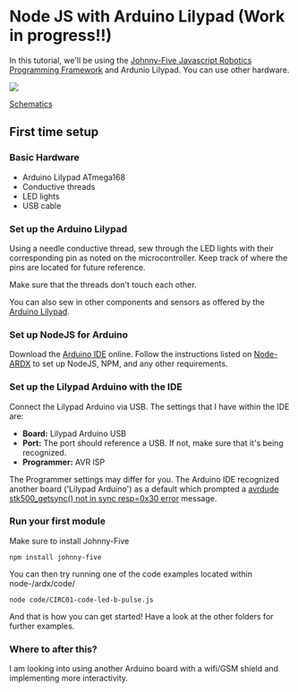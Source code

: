 # Node JS with Arduino Lilypad (Work in progress!!) #
In this tutorial, we'll be using the [Johnny-Five Javascript Robotics Programming Framework](https://github.com/rwaldron/johnny-five) and Ardunio Lilypad.  You can use other hardware.

<img src="https://www.arduino.cc/en/uploads/Main/A000011_featured.jpg">

[Schematics](https://www.arduino.cc/en/uploads/Main/LilyPad_schematic_v18.pdf)

## First time setup

### Basic Hardware
- Arduino Lilypad ATmega168
- Conductive threads
- LED lights
- USB cable

### Set up the Arduino Lilypad
Using a needle conductive thread, sew through the LED lights with their corresponding pin as noted on the microcontroller.  Keep track of where the pins are located for future reference.

Make sure that the threads don't touch each other.

You can also sew in other components and sensors as offered by the [Arduino Lilypad](https://www.arduino.cc/en/Main/ArduinoBoardLilyPad).  

### Set up NodeJS for Arduino
Download the [Arduino IDE](https://www.arduino.cc/en/Main/Software) online.
Follow the instructions listed on [Node-ARDX](http://node-ardx.org/) to set up NodeJS, NPM, 
and any other requirements.

### Set up the Lilypad Arduino with the IDE
Connect the Lilypad Arduino via USB.  The settings that I have within the IDE are:
- **Board:** Lilypad Arduino USB 
- **Port:** The port should reference a USB.  If not, make sure that it's being recognized.
- **Programmer:** AVR ISP

The Programmer settings may differ for you. The Arduino IDE recognized another board ('Lilypad Arduino') as a default which prompted a [avrdude stk500_getsync() not in sync resp=0x30 error](http://www.instructables.com/id/A-solution-to-avrdude-stk500getsync-not-in-syn/) message.

### Run your first module
Make sure to install Johnny-Five

```
npm install johnny-five
```
 
You can then try running one of the code examples located within node-/ardx/code/

```
node code/CIRC01-code-led-b-pulse.js
```

And that is how you can get started! Have a look at the other folders for further examples.

### Where to after this? 
I am looking into using another Arduino board with a wifi/GSM shield and implementing more interactivity.
